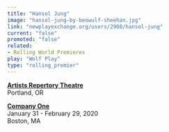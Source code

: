 ```yaml
---
title: "Hansol Jung"
image: "hansol-jung-by-beowulf-sheehan.jpg"
link: "newplayexchange.org/users/2908/hansol-jung"
current: "false"
promoted: "false"
related:
- Rolling World Premieres
play: "Wolf Play"
type: "rolling_premier"
---
```


[**Artists Repertory Theatre**](https://www.artistsrep.org/community/production-history/201819-season/wolf-play/)\
Portland, OR

[**Company One**](https://companyone.org/production/wolf-play/)\
January 31 - February 29, 2020\
Boston, MA
